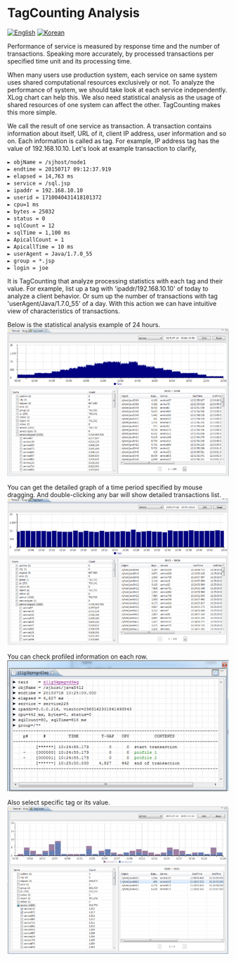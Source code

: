 # TagCounting Analysis
[![English](https://img.shields.io/badge/language-English-orange.svg)](TagCounting-Analysis.md) [![Korean](https://img.shields.io/badge/language-Korean-blue.svg)](TagCounting-Analysis_kr.md)

Performance of service is measured by response time and the number of transactions. Speaking more accurately, by processed transactions per specified time unit and its processing time.

When many users use production system, each service on same system uses shared computational resources exclusively or not. To analyze the performance of system, we should take look at each service independently. XLog chart can help this. We also need statistical analysis as the usage of shared resources of one system can affect the other. TagCounting makes this more simple.

We call the result of one service as transaction. A transaction contains information about itself, URL of it, client IP address, user information and so on. Each information is called as tag. For example, IP address tag has the value of 192.168.10.10. Let's look at example transaction to clarify,

```
► objName = /sjhost/node1
► endtime = 20150717 09:12:37.919
► elapsed = 14,763 ms
► service = /sql.jsp
► ipaddr = 192.168.10.10
► userid = 1710040431418101372
► cpu=1 ms
► bytes = 25032
► status = 0
► sqlCount = 12
► sqlTime = 1,100 ms
► ApicallCount = 1
► ApicallTime = 10 ms
► userAgent = Java/1.7.0_55
► group = *.jsp
► login = joe
```

It is TagCounting that analyze processing statistics with each tag and their value. For example, list up a tag with 'ipaddr/192.168.10.10' of today to analyze a client behavior. Or sum up the number of transactions with tag 'userAgent/Java/1.7.0_55' of a day. With this action we can have intuitive view of characteristics of transactions.
 

Below is the statistical analysis example of 24 hours.
![TagCounting #1](../img/client/tagcnt_1.png)

You can get the detailed graph of a time period specified by mouse dragging. And double-clicking any bar will show detailed transactions list.
![TagCounting #2](../img/client/tagcnt_2.png)

You can check profiled information on each row.
![TagCounting #3](../img/client/tagcnt_3.png)

Also select specific tag or its value.
![TagCounting #4](../img/client/tagcnt_4.png)
